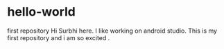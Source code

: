 # hello-world
first repository
Hi Surbhi here. I like working on android studio.
This is my first repository and i am so excited .
